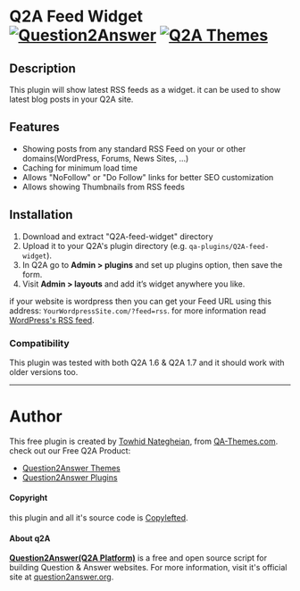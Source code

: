 # Q2A Feed Widget [![Question2Answer](http://qa-themes.com/files/q2a-logo.png)](http://www.question2answer.org/) [![Q2A Themes](http://qa-themes.com/files/qa-logo.jpg)](http://qa-themes.com/ "Free Q2A Products")

## Description
This plugin will show latest RSS feeds as a widget. it can be used to show latest blog posts in your Q2A site.

## Features
* Showing posts from any standard RSS Feed on your or other domains(WordPress, Forums, News Sites, ...)
* Caching for minimum load time
* Allows "NoFollow" or "Do Follow" links for better SEO customization
* Allows showing Thumbnails from RSS feeds

## Installation

1. Download and extract "Q2A-feed-widget" directory
2. Upload it to your Q2A's plugin directory (e.g. `qa-plugins/Q2A-feed-widget`).
3. In Q2A go to **Admin > plugins** and set up plugins option, then save the form.
4. Visit **Admin > layouts** and add it’s widget anywhere you like.

if your website is wordpress then you can get your Feed URL using this address: `YourWordpressSite.com/?feed=rss`. for more information read [WordPress's RSS feed](http://codex.wordpress.org/WordPress_Feeds#Finding_Your_Feed_URL).

### Compatibility
This plugin was tested with both Q2A 1.6 & Q2A 1.7 and it should work with older versions too.

___
# Author
This free plugin is created by [Towhid Nategheian](http://TowhidN.com "Towhid"), from [QA-Themes.com](http://QA-Themes.com "Question2Answer Themes and Plugins"). check out our Free Q2A Product:
* [Question2Answer Themes](http://qa-themes.com/themes "Free Themes")
* [Question2Answer Plugins](http://qa-themes.com/plugins "Free Q2A Plugins")

#### Copyright
this plugin and all it's source code is [Copylefted](http://en.wikipedia.org/wiki/Copyleft).

#### About q2A

**[Question2Answer(Q2A Platform)](http://qa-themes.com/question2answer "Q2A Features")**  is a free and open source script for building Question & Answer websites. For more information, visit it's official site at [question2answer.org](http://www.question2answer.org/).
